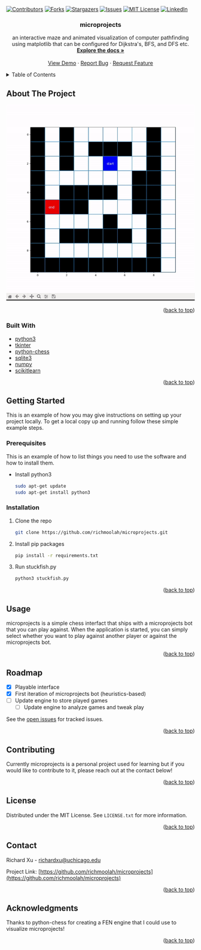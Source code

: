 <div id="top"></div>


<!-- PROJECT SHIELDS -->
<!--
*** I'm using markdown "reference style" links for readability.
*** Reference links are enclosed in brackets [ ] instead of parentheses ( ).
*** See the bottom of this document for the declaration of the reference variables
*** for contributors-url, forks-url, etc. This is an optional, concise syntax you may use.
*** https://www.markdownguide.org/basic-syntax/#reference-style-links
-->
[![Contributors][contributors-shield]][contributors-url]
[![Forks][forks-shield]][forks-url]
[![Stargazers][stars-shield]][stars-url]
[![Issues][issues-shield]][issues-url]
[![MIT License][license-shield]][license-url]
[![LinkedIn][linkedin-shield]][linkedin-url]



<!-- PROJECT LOGO
<br />
<div align="center">
  <a href="https://github.com/richmoolah/microprojects">
    <img src="misc/fish.jpg" alt="Logo" width="80" height="80">
  </a>
-->


<h3 align="center">microprojects</h3>

  <p align="center">
    an interactive maze and animated visualization of computer pathfinding using matplotlib that can be configured for Dijkstra's, BFS, and DFS etc.
    <br />
    <a href="https://github.com/richmoolah/microprojects"><strong>Explore the docs »</strong></a>
    <br />
    <br />
    <a href="https://github.com/richmoolah/microprojects">View Demo</a>
    ·
    <a href="https://github.com/richmoolah/microprojects/issues">Report Bug</a>
    ·
    <a href="https://github.com/richmoolah/microprojects/issues">Request Feature</a>
  </p>
</div>



<!-- TABLE OF CONTENTS -->
<details>
  <summary>Table of Contents</summary>
  <ol>
    <li>
      <a href="#about-the-project">About The Project</a>
      <ul>
        <li><a href="#built-with">Built With</a></li>
      </ul>
    </li>
    <li>
      <a href="#getting-started">Getting Started</a>
      <ul>
        <li><a href="#prerequisites">Prerequisites</a></li>
        <li><a href="#installation">Installation</a></li>
      </ul>
    </li>
    <li><a href="#usage">Usage</a></li>
    <li><a href="#roadmap">Roadmap</a></li>
    <li><a href="#contributing">Contributing</a></li>
    <li><a href="#license">License</a></li>
    <li><a href="#contact">Contact</a></li>
    <li><a href="#acknowledgments">Acknowledgments</a></li>
  </ol>
</details>



<!-- ABOUT THE PROJECT -->
## About The Project

[![Product Name Screen Shot][product-screenshot]](misc/grid-crawler.gif)

<p align="right">(<a href="#top">back to top</a>)</p>



### Built With



* [python3](https://www.python.org/)
* [tkinter](https://docs.python.org/3/library/tkinter.html)
* [python-chess](https://python-chess.readthedocs.io/en/latest/)
* [sqlite3](https://www.sqlite.org/index.html)
* [numpy](https://numpy.org/)
* [scikitlearn](https://scikit-learn.org/stable/)

<p align="right">(<a href="#top">back to top</a>)</p>



<!-- GETTING STARTED -->
## Getting Started

This is an example of how you may give instructions on setting up your project locally.
To get a local copy up and running follow these simple example steps.

### Prerequisites

This is an example of how to list things you need to use the software and how to install them.
* Install python3
   ```sh
   sudo apt-get update
   sudo apt-get install python3
   ```   

### Installation


1. Clone the repo
   ```sh
   git clone https://github.com/richmoolah/microprojects.git
   ```

2. Install pip packages
   ```sh
   pip install -r requirements.txt
   ```

3. Run stuckfish.py
    ```sh
    python3 stuckfish.py
    ```

<p align="right">(<a href="#top">back to top</a>)</p>



<!-- USAGE EXAMPLES -->
## Usage

microprojects is a simple chess interfact that ships with a microprojects bot that you can play against. When the application is started, you can simply select whether you want to play against another player or against
the microprojects bot.

<p align="right">(<a href="#top">back to top</a>)</p>



<!-- ROADMAP -->
## Roadmap

- [x] Playable interface
- [x] First iteration of microprojects bot (heuristics-based)
- [ ] Update engine to store played games
    - [ ] Update engine to analyze games and tweak play

See the [open issues](https://github.com/richmoolah/microprojects/issues) for tracked issues.

<p align="right">(<a href="#top">back to top</a>)</p>



<!-- CONTRIBUTING -->
## Contributing

Currently microprojects is a personal project used for learning but if you would like to contribute to it, please reach out at the contact below!

<p align="right">(<a href="#top">back to top</a>)</p>



<!-- LICENSE -->
## License

Distributed under the MIT License. See `LICENSE.txt` for more information.

<p align="right">(<a href="#top">back to top</a>)</p>



<!-- CONTACT -->
## Contact

Richard Xu - richardxu@uchicago.edu

Project Link: [https://github.com/richmoolah/microprojects](https://github.com/richmoolah/microprojects)

<p align="right">(<a href="#top">back to top</a>)</p>



<!-- ACKNOWLEDGMENTS -->
## Acknowledgments

Thanks to python-chess for creating a FEN engine that I could use to visualize microprojects!

<p align="right">(<a href="#top">back to top</a>)</p>



<!-- MARKDOWN LINKS & IMAGES -->
<!-- https://www.markdownguide.org/basic-syntax/#reference-style-links -->
[contributors-shield]: https://img.shields.io/github/contributors/richmoolah/microprojects.svg?style=for-the-badge
[contributors-url]: https://github.com/richmoolah/microprojects/graphs/contributors
[forks-shield]: https://img.shields.io/github/forks/richmoolah/microprojects.svg?style=for-the-badge
[forks-url]: https://github.com/richmoolah/microprojects/network/members
[stars-shield]: https://img.shields.io/github/stars/richmoolah/microprojects.svg?style=for-the-badge
[stars-url]: https://github.com/richmoolah/microprojects/stargazers
[issues-shield]: https://img.shields.io/github/issues/richmoolah/microprojects.svg?style=for-the-badge
[issues-url]: https://github.com/richmoolah/microprojects/issues
[license-shield]: https://img.shields.io/github/license/richmoolah/microprojects.svg?style=for-the-badge
[license-url]: https://github.com/richmoolah/microprojects/blob/master/LICENSE.txt
[linkedin-shield]: https://img.shields.io/badge/-LinkedIn-black.svg?style=for-the-badge&logo=linkedin&colorB=555
[linkedin-url]: https://linkedin.com/in/richardxu5
[product-screenshot]: misc/grid-crawler.gif

